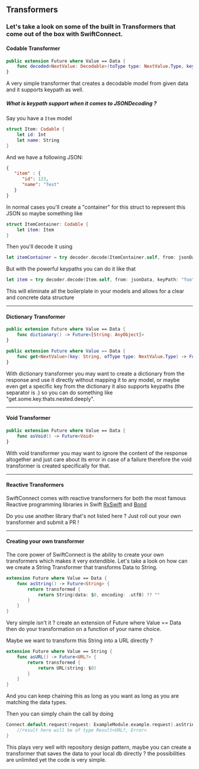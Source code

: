 ## Transformers

### Let's take a look on some of the built in Transformers that come out of the box with SwiftConnect.

#### Codable Transformer
```swift
public extension Future where Value == Data {
    func decoded<NextValue: Decodable>(toType type: NextValue.Type, keyPath: String = "") -> Future<NextValue>
}
```

A very simple transformer that creates a decodable model from given data and it supports keypath as well.

#####  What is keypath support when it comes to JSONDecoding ?

Say you have a `Item` model
```swift
struct Item: Codable {
    let id: Int
    let name: String
}
```

And we have a following JSON:
```JSON
{
   "item" : {
      "id": 123,
      "name": "Test"
   }
}
```

In normal cases you'll create a "container" for this struct to represent this JSON so maybe something like 
```swift
struct ItemContainer: Codable {
    let item: Item
}
```

Then you'll decode it using
```swift
let itemContainer = try decoder.decode(ItemContainer.self, from: jsonData)
```

But with the powerful keypaths you can do it like that
```swift
let item = try decoder.decode(Item.self, from: jsonData, keyPath: "foo")
```

This will eliminate all the boilerplate in your models and allows for a clear and concrete data structure

---

#### Dictionary Transformer
```swift
public extension Future where Value == Data {
    func dictionary() -> Future<[String: AnyObject]>
}

public extension Future where Value == Data {
    func get<NextValue>(key: String, ofType type: NextValue.Type) -> Future<NextValue?>
}
```

With dictionary transformer you may want to create a dictionary from the response and use it directly without mapping it to any model, or maybe even get a specific key from the dictionary it also supports keypaths (the separator is .) so you can do something like "get.some.key.thats.nested.deeply".

---

#### Void Transformer
```swift
public extension Future where Value == Data {
    func asVoid() -> Future<Void>
}
```

With void transformer you may want to ignore the content of the response altogether and just care about its error in case of a failure therefore the void transformer is created specifically for that.

---

#### Reactive Transformers

SwiftConnect comes with reactive transformers for both the most famous Reactive programming libraries in Swift [RxSwift](https://github.com/ReactiveX/RxSwift) and [Bond](https://github.com/DeclarativeHub/Bond)

Do you use another library that's not listed here ? Just roll out your own transformer and submit a PR !

---

#### Creating your own transformer

The core power of SwiftConnect is the ability to create your own transformers which makes it very extendible.
Let's take a look on how can we create a String Transformer that transforms Data to String.

```swift
extension Future where Value == Data {
    func asString() -> Future<String> {
        return transformed {
            return String(data: $0, encoding: .utf8) ?? ""
        }
    }
}
```

Very simple isn't it ? create an extension of Future where Value == Data then do your transformation on a function of your name choice.

Maybe we want to transform this String into a URL directly ?
```swift
extension Future where Value == String {
    func asURL() -> Future<URL?> {
        return transformed {
            return URL(string: $0)
        }
    }
}
```

And you can keep chaining this as long as you want as long as you are matching the data types.

Then you can simply chain the call by doing

```swift
Connect.default.request(request: ExampleModule.example.request).asString().asURL().observe { result in
    //result here will be of type Result<URL?, Error>
}
```

This plays very well with repository design pattern, maybe you can create a transformer that saves the data to your local db directly ? the possibilities are unlimited yet the code is very simple.
